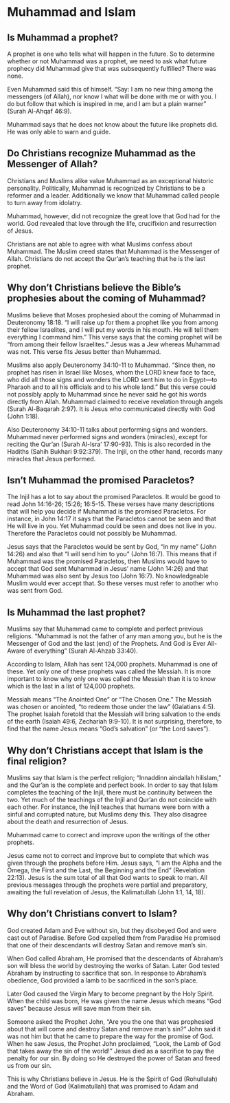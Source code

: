 <!---
The Way
Questions
English
-->

# Muhammad and Islam

## Is Muhammad a prophet?

A prophet is one who tells what will happen in the future. So to determine whether or not Muhammad was a prophet, we need to ask what future prophecy did Muhammad give that was subsequently fulfilled? There was none.

Even Muhammad said this of himself. “Say: I am no new thing among the messengers (of Allah), nor know I what will be done with me or with you. I do but follow that which is inspired in me, and I am but a plain warner” (Surah Al-Ahqaf 46:9).

Muhammad says that he does not know about the future like prophets did. He was only able to warn and guide.

## Do Christians recognize Muhammad as the Messenger of Allah?

Christians and Muslims alike value Muhammad as an exceptional historic personality. Politically, Muhammad is recognized by Christians to be a reformer and a leader. Additionally we know that Muhammad called people to turn away from idolatry.

Muhammad, however, did not recognize the great love that God had for the world. God revealed that love through the life, crucifixion and resurrection of Jesus.

Christians are not able to agree with what Muslims confess about Muhammad. The Muslim creed states that Muhammad is the Messenger of Allah. Christians do not accept the Qur’an’s teaching that he is the last prophet.

## Why don’t Christians believe the Bible’s prophesies about the coming of Muhammad?

Muslims believe that Moses prophesied about the coming of Muhammad in Deuteronomy 18:18. “I will raise up for them a prophet like you from among their fellow Israelites, and I will put my words in his mouth. He will tell them everything I command him.” This verse says that the coming prophet will be “from among their fellow Israelites.” Jesus was a Jew whereas Muhammad was not. This verse fits Jesus better than Muhammad.

Muslims also apply Deuteronomy 34:10-11 to Muhammad. “Since then, no prophet has risen in Israel like Moses, whom the LORD knew face to face, who did all those signs and wonders the LORD sent him to do in Egypt—to Pharaoh and to all his officials and to his whole land.” But this verse could not possibly apply to Muhammad since he never said he got his words directly from Allah. Muhammad claimed to receive revelation through angels (Surah Al-Baqarah 2:97). It is Jesus who communicated directly with God (John 1:18).

Also Deuteronomy 34:10-11 talks about performing signs and wonders. Muhammad never performed signs and wonders (miracles), except for reciting the Qur’an (Surah Al-Isra’ 17:90-93). This is also recorded in the Hadiths (Sahih Bukhari 9:92:379). The Injil, on the other hand, records many miracles that Jesus performed.

## Isn’t Muhammad the promised Paracletos?

The Injil has a lot to say about the promised Paracletos. It would be good to read John 14:16-26; 15:26; 16:5-15. These verses have many descriptions that will help you decide if Muhammad is the promised Paracletos. For instance, in John 14:17 it says that the Paracletos cannot be seen and that He will live in you. Yet Muhammad could be seen and does not live in you. Therefore the Paracletos could not possibly be Muhammad.

Jesus says that the Paracletos would be sent by God, “in my name” (John 14:26) and also that “I will send him to you” (John 16:7). This means that if Muhammad was the promised Paracletos, then Muslims would have to accept that God sent Muhammad in Jesus’ name (John 14:26) and that Muhammad was also sent by Jesus too (John 16:7). No knowledgeable Muslim would ever accept that. So these verses must refer to another who was sent from God.

## Is Muhammad the last prophet?

Muslims say that Muhammad came to complete and perfect previous religions. “Muhammad is not the father of any man among you, but he is the Messenger of God and the last (end) of the Prophets. And God is Ever All-Aware of everything” (Surah Al-Ahzab 33:40).

According to Islam, Allah has sent 124,000 prophets. Muhammad is one of these. Yet only one of these prophets was called the Messiah. It is more important to know why only one was called the Messiah than it is to know which is the last in a list of 124,000 prophets.

Messiah means “The Anointed One” or “The Chosen One.” The Messiah was chosen or anointed, “to redeem those under the law” (Galatians 4:5). The prophet Isaiah foretold that the Messiah will bring salvation to the ends of the earth (Isaiah 49:6, Zechariah 9:9-10). It is not surprising, therefore, to find that the name Jesus means “God’s salvation” (or “the Lord saves”).

## Why don’t Christians accept that Islam is the final religion?

Muslims say that Islam is the perfect religion; “Innaddinn aindallah hilislam,” and the Qur’an is the complete and perfect book. In order to say that Islam completes the teaching of the Injil, there must be continuity between the two. Yet much of the teachings of the Injil and Qur’an do not coincide with each other. For instance, the Injil teaches that humans were born with a sinful and corrupted nature, but Muslims deny this. They also disagree about the death and resurrection of Jesus.

Muhammad came to correct and improve upon the writings of the other prophets.

Jesus came not to correct and improve but to complete that which was given through the prophets before Him. Jesus says, “I am the Alpha and the Omega, the First and the Last, the Beginning and the End” (Revelation 22:13). Jesus is the sum total of all that God wants to speak to man. All previous messages through the prophets were partial and preparatory, awaiting the full revelation of Jesus, the Kalimatullah (John 1:1, 14, 18).

## Why don’t Christians convert to Islam?

God created Adam and Eve without sin, but they disobeyed God and were cast out of Paradise. Before God expelled them from Paradise He promised that one of their descendants will destroy Satan and remove man’s sin.

When God called Abraham, He promised that the descendants of Abraham’s son will bless the world by destroying the works of Satan. Later God tested Abraham by instructing to sacrifice that son. In response to Abraham’s obedience, God provided a lamb to be sacrificed in the son’s place.

Later God caused the Virgin Mary to become pregnant by the Holy Spirit. When the child was born, He was given the name Jesus which means “God saves” because Jesus will save man from their sin.

Someone asked the Prophet John, “Are you the one that was prophesied about that will come and destroy Satan and remove man’s sin?” John said it was not him but that he came to prepare the way for the promise of God. When he saw Jesus, the Prophet John proclaimed, “Look, the Lamb of God that takes away the sin of the world!” Jesus died as a sacrifice to pay the penalty for our sin. By doing so He destroyed the power of Satan and freed us from our sin.

This is why Christians believe in Jesus. He is the Spirit of God (Rohullulah) and the Word of God (Kalimatullah) that was promised to Adam and Abraham.

